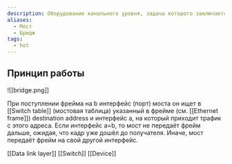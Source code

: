 ```yaml
---
description: Оборудование канального уровня, задача которого заключается к коммутации трафика, т.е. передаче трафика по конкретному интерфейсу (конкретному получателю в локальной сети).
aliases:
  - Мост
  - Бридж
tags:
  - hot
---
```

## Принцип работы

![[bridge.png]]

При поступлении фрейма на b интерфейс (порт) моста он ищет в [[Switch table]] (мостовая таблица) указанный в фрейме (см. [[Ethernet frame]]) destination address и интерфейс a, на который приходит трафик с этого адреса. Если интерфейс a=b, то мост не передаёт фрейм дальше, ожидая, что кадр уже дошёл до получателя. Иначе, мост передаёт фрейм на свой другой интерфейс.

[[Data link layer]]
[[Switch]]
[[Device]]
